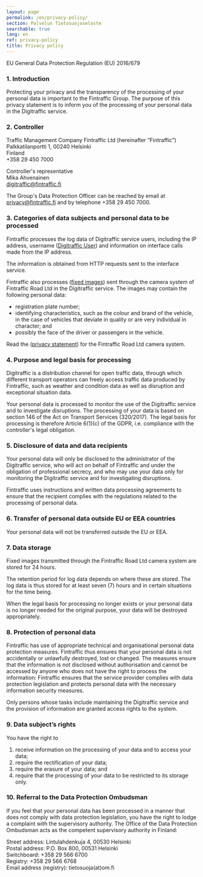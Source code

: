 ```yaml
---
layout: page
permalink: /en/privacy-policy/
section: Palvelun Tietosuojaseloste
searchable: true
lang: en
ref: privacy-policy
title: Privacy policy
---
```



EU General Data Protection Regulation (EU) 2016/679

### 1\. Introduction

Protecting your privacy and the transparency of the processing of your personal data is important to the Fintraffic Group. The purpose of this privacy statement is to inform you of the processing of your personal data in the Digitraffic service.

### 2\. Controller

Traffic Management Company Fintraffic Ltd (hereinafter “Fintraffic”)<br/>
Palkkatilanportti 1, 00240 Helsinki<br/>
Finland<br/>
+358 29 450 7000<br/>

Controller's representative<br/>
Mika Ahvenainen<br/>
digitraffic@fintraffic.fi<br/>

The Group's Data Protection Officer can be reached by email at privacy@fintraffic.fi and by telephone +358 29 450 7000.

### 3\. Categories of data subjects and personal data to be processed

Fintraffic processes the log data of Digitraffic service users, including the IP address, username ([Digitraffic User](https://www.digitraffic.fi/en/support/instructions/#headers-to-identify-the-application)) and information on interface calls made from the IP address.

The information is obtained from HTTP requests sent to the interface service.

Fintraffic also processes ([fixed images](https://www.digitraffic.fi/en/road-traffic/#weather-cameras)) sent through the camera system of Fintraffic Road Ltd in the
Digitraffic service. The images may contain the following personal data:
- registration plate number;
- identifying characteristics, such as the colour and brand of the vehicle, in the case
of vehicles that deviate in quality or are very individual in character; and
- possibly the face of the driver or passengers in the vehicle.

Read the ([privacy statement](https://www.fintraffic.fi/en/tie/privacy-statement-fintraffic-road-ltd-camera-system)) for the Fintraffic Road Ltd camera system.

### 4\. Purpose and legal basis for processing

Digitraffic is a distribution channel for open traffic data, through which different transport operators can freely access traffic data produced by Fintraffic, such as weather and condition data as well as disruption and exceptional situation data.

Your personal data is processed to monitor the use of the Digitraffic service and to
investigate disruptions. The processing of your data is based on section 146 of the Act on
Transport Services (320/2017). The legal basis for processing is therefore Article 6(1)(c) of
the GDPR, i.e. compliance with the controller's legal obligation.

### 5\. Disclosure of data and data recipients

Your personal data will only be disclosed to the administrator of the Digitraffic service, who will act on behalf of Fintraffic and under the obligation of professional secrecy, and who may use your data only for monitoring the Digitraffic service and for investigating disruptions.

Fintraffic uses instructions and written data processing agreements to ensure that the recipient complies with the regulations related to the processing of personal data.

### 6\. Transfer of personal data outside EU or EEA countries

Your personal data will not be transferred outside the EU or EEA.

### 7\. Data storage

Fixed images transmitted through the Fintraffic Road Ltd camera system are stored for 24 hours.

The retention period for log data depends on where these are stored. The log data is thus stored for at least seven (7) hours and in certain situations for the time being.

When the legal basis for processing no longer exists or your personal data is no longer needed for the original purpose, your data will be destroyed appropriately.

### 8\. Protection of personal data

Fintraffic has use of appropriate technical and organisational personal data protection measures. Fintraffic thus ensures that your personal data is not accidentally or unlawfully destroyed, lost or changed. The measures ensure that the information is not disclosed without authorisation and cannot be accessed by anyone who does not have the right to process the information: Fintraffic ensures that the service provider complies with data protection legislation and protects personal data with the necessary information security measures.

Only persons whose tasks include maintaining the Digitraffic service and the provision of information are granted access rights to the system.

### 9\. Data subject’s rights

You have the right to
1. receive information on the processing of your data and to access your data;
2. require the rectification of your data;
3. require the erasure of your data; and
4. require that the processing of your data to be restricted to its storage only.

### 10\. Referral to the Data Protection Ombudsman

If you feel that your personal data has been processed in a manner that does not comply with data protection legislation, you have the right to lodge a complaint with the supervisory authority. The Office of the Data Protection Ombudsman acts as the competent supervisory authority in Finland:

Street address: Lintulahdenkuja 4, 00530 Helsinki<br/>
Postal address: P.O. Box 800, 00531 Helsinki<br/>
Switchboard: +358 29 566 6700<br/>
Registry: +358 29 566 6768<br/>
Email address (registry): tietosuoja(at)om.fi
